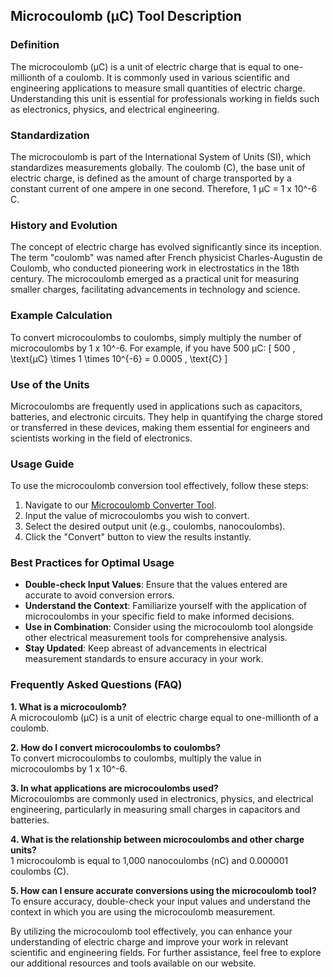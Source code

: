 ## Microcoulomb (µC) Tool Description

### Definition
The microcoulomb (µC) is a unit of electric charge that is equal to one-millionth of a coulomb. It is commonly used in various scientific and engineering applications to measure small quantities of electric charge. Understanding this unit is essential for professionals working in fields such as electronics, physics, and electrical engineering.

### Standardization
The microcoulomb is part of the International System of Units (SI), which standardizes measurements globally. The coulomb (C), the base unit of electric charge, is defined as the amount of charge transported by a constant current of one ampere in one second. Therefore, 1 µC = 1 x 10^-6 C.

### History and Evolution
The concept of electric charge has evolved significantly since its inception. The term "coulomb" was named after French physicist Charles-Augustin de Coulomb, who conducted pioneering work in electrostatics in the 18th century. The microcoulomb emerged as a practical unit for measuring smaller charges, facilitating advancements in technology and science.

### Example Calculation
To convert microcoulombs to coulombs, simply multiply the number of microcoulombs by 1 x 10^-6. For example, if you have 500 µC:
\[ 
500 \, \text{µC} \times 1 \times 10^{-6} = 0.0005 \, \text{C} 
\]

### Use of the Units
Microcoulombs are frequently used in applications such as capacitors, batteries, and electronic circuits. They help in quantifying the charge stored or transferred in these devices, making them essential for engineers and scientists working in the field of electronics.

### Usage Guide
To use the microcoulomb conversion tool effectively, follow these steps:
1. Navigate to our [Microcoulomb Converter Tool](https://www.inayam.co/unit-converter/electric_charge).
2. Input the value of microcoulombs you wish to convert.
3. Select the desired output unit (e.g., coulombs, nanocoulombs).
4. Click the "Convert" button to view the results instantly.

### Best Practices for Optimal Usage
- **Double-check Input Values**: Ensure that the values entered are accurate to avoid conversion errors.
- **Understand the Context**: Familiarize yourself with the application of microcoulombs in your specific field to make informed decisions.
- **Use in Combination**: Consider using the microcoulomb tool alongside other electrical measurement tools for comprehensive analysis.
- **Stay Updated**: Keep abreast of advancements in electrical measurement standards to ensure accuracy in your work.

### Frequently Asked Questions (FAQ)

**1. What is a microcoulomb?**  
A microcoulomb (µC) is a unit of electric charge equal to one-millionth of a coulomb.

**2. How do I convert microcoulombs to coulombs?**  
To convert microcoulombs to coulombs, multiply the value in microcoulombs by 1 x 10^-6.

**3. In what applications are microcoulombs used?**  
Microcoulombs are commonly used in electronics, physics, and electrical engineering, particularly in measuring small charges in capacitors and batteries.

**4. What is the relationship between microcoulombs and other charge units?**  
1 microcoulomb is equal to 1,000 nanocoulombs (nC) and 0.000001 coulombs (C).

**5. How can I ensure accurate conversions using the microcoulomb tool?**  
To ensure accuracy, double-check your input values and understand the context in which you are using the microcoulomb measurement.

By utilizing the microcoulomb tool effectively, you can enhance your understanding of electric charge and improve your work in relevant scientific and engineering fields. For further assistance, feel free to explore our additional resources and tools available on our website.